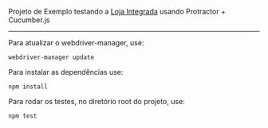 Projeto de Exemplo testando a [Loja Integrada](http://tghcastro.lojaintegrada.com.br/) usando Protractor + Cucumber.js
___

Para atualizar o webdriver-manager, use:

```
webdriver-manager update
```

Para instalar as dependências use:

```
npm install
```

Para rodar os testes, no diretório root do projeto, use:

```
npm test
```
